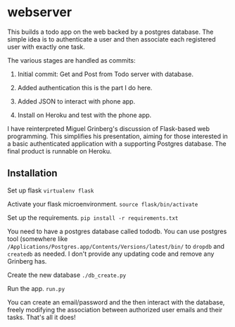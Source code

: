 # webserver

This builds a todo app on the web backed by a postgres database.  The
simple idea is to authenticate a user and then associate each
registered user with exactly one task.

The various stages are handled as commits:

1. Initial commit: Get and Post from Todo server with database.  

1. Added authentication this is the part I do here.

1. Added JSON to interact with phone app.

1. Install on Heroku and test with the phone app.

I have reinterpreted Miguel Grinberg's discussion of Flask-based web
programming.  This simplifies his presentation, aiming for those
interested in a basic authenticated application with a supporting
Postgres database.  The final product is runnable on Heroku.

## Installation

Set up flask
`virtualenv flask`

Activate your flask microenvironment.
`source flask/bin/activate`

Set up the requirements.
`pip install -r requirements.txt`

You need to have a postgres database called tododb. You can use postgres tool (somewhere like
`/Applications/Postgres.app/Contents/Versions/latest/bin/`
to `dropdb` and `createdb` as needed.  I don't provide any updating
code and remove any Grinberg has.

Create the new database
`./db_create.py`

Run the app.
`run.py`

You can create an email/password and the then interact with the
database, freely modifying the association between authorized user
emails and their tasks.  That's all it does!




